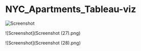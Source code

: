 # NYC_Apartments_Tableau-viz

![Screenshot](https://raw.github.com/{mehaksanghi}/{NYC_Apartments_Tableau-viz/Screenshot1.png})

![Screenshot](Screenshot (27).png)

![Screenshot](Screenshot (28).png)
